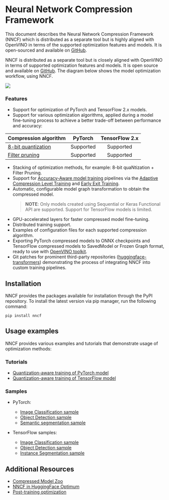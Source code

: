 # Neural Network Compression Framework

This document describes the Neural Network Compression Framework (NNCF) which is distributed as a separate tool but is highly aligned with OpenVINO in terms of the supported optimization features and models. It is open-sourced and available on [GitHub](https://github.com/openvinotoolkit/nncf).

NNCF is distributed as a separate tool but is closely aligned with OpenVINO in terms of supported optimization features and models. It is open source and available on [GitHub](https://github.com/openvinotoolkit/nncf). The diagram below shows the model optimization workflow, using NNCF.

![](../img/nncf_workflow.png)

### Features
- Support for optimization of PyTorch and TensorFlow 2.x models.
- Support for various optimization algorithms, applied during a model fine-tuning process to achieve a better trade-off between performance and accuracy:
  
 |Compression algorithm|PyTorch|TensorFlow 2.x|
 | :--- | :---: | :---: |
 |[8-bit quantization](https://github.com/openvinotoolkit/nncf/blob/develop/docs/compression_algorithms/Quantization.md) | Supported | Supported |
 |[Filter pruning](https://github.com/openvinotoolkit/nncf/blob/develop/docs/compression_algorithms/Pruning.md) | Supported | Supported |
  
- Stacking of optimization methods, for example: 8-bit quaNtization + Filter Pruning.
- Support for [Accuracy-Aware model training](https://github.com/openvinotoolkit/nncf/blob/develop/docs/Usage.md#accuracy-aware-model-training) pipelines via the [Adaptive Compression Level Training](https://github.com/openvinotoolkit/nncf/tree/develop/docs/accuracy_aware_model_training/AdaptiveCompressionLevelTraining.md) and [Early Exit Training](https://github.com/openvinotoolkit/nncf/tree/develop/docs/accuracy_aware_model_training/EarlyExitTrainig.md).
- Automatic, configurable model graph transformation to obtain the compressed model.
  > **NOTE**: Only models created using Sequential or Keras Functional API are supported. Support for TensorFlow models is limited. 
- GPU-accelerated layers for faster compressed model fine-tuning.
- Distributed training support.
- Examples of configuration files for each supported compression algorithm.
- Exporting PyTorch compressed models to ONNX checkpoints and TensorFlow compressed models to SavedModel or Frozen Graph format, ready to use with [OpenVINO toolkit](https://github.com/openvinotoolkit/).
- Git patches for prominent third-party repositories ([huggingface-transformers](https://github.com/huggingface/transformers)) demonstrating the process of integrating NNCF into custom training pipelines.

## Installation
NNCF provides the packages available for installation through the PyPI repository. To install the latest version via pip manager, run the following command:
```
pip install nncf
```

## Usage examples
NNCF provides various examples and tutorials that demonstrate usage of optimization methods:

### Tutorials
- [Quantization-aware training of PyTorch model](https://github.com/openvinotoolkit/openvino_notebooks/tree/main/notebooks/302-pytorch-quantization-aware-training)
- [Quantization-aware training of TensorFlow model](https://github.com/openvinotoolkit/openvino_notebooks/tree/main/notebooks/305-tensorflow-quantization-aware-training)

### Samples
- PyTorch: 
  - [Image Classification sample](https://github.com/openvinotoolkit/nncf/blob/develop/examples/torch/classification/README.md)
  - [Object Detection sample](https://github.com/openvinotoolkit/nncf/blob/develop/examples/torch/object_detection/README.md)
  - [Semantic segmentation sample](https://github.com/openvinotoolkit/nncf/blob/develop/examples/torch/semantic_segmentation/README.md)

- TensorFlow samples:
  - [Image Classification sample](https://github.com/openvinotoolkit/nncf/blob/develop/examples/tensorflow/classification/README.md)
  - [Object Detection sample](https://github.com/openvinotoolkit/nncf/blob/develop/examples/tensorflow/object_detection/README.md)
  - [Instance Segmentation sample](https://github.com/openvinotoolkit/nncf/blob/develop/examples/tensorflow/segmentation/README.md)


## Additional Resources
- [Compressed Model Zoo](https://github.com/openvinotoolkit/nncf#nncf-compressed-model-zoo)
- [NNCF in HuggingFace Optimum](https://github.com/openvinotoolkit/openvino_contrib/tree/master/modules/optimum)
- [Post-training optimization](../../tools/pot/docs/Introduction.md)

